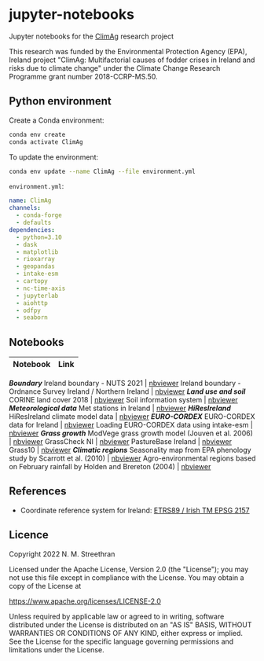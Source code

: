 # jupyter-notebooks

Jupyter notebooks for the [ClimAg](https://www.ucc.ie/en/eel/projects/climag/) research project

This research was funded by the Environmental Protection Agency (EPA), Ireland
project "ClimAg: Multifactorial causes of fodder crises in Ireland and risks
due to climate change" under the Climate Change Research Programme grant
number 2018-CCRP-MS.50.

## Python environment

Create a Conda environment:

```sh
conda env create
conda activate ClimAg
```

To update the environment:

```sh
conda env update --name ClimAg --file environment.yml
```

`environment.yml`:

```yml
name: ClimAg
channels:
  - conda-forge
  - defaults
dependencies:
  - python=3.10
  - dask
  - matplotlib
  - rioxarray
  - geopandas
  - intake-esm
  - cartopy
  - nc-time-axis
  - jupyterlab
  - aiohttp
  - odfpy
  - seaborn
```

## Notebooks

Notebook | Link
--- | ---
***Boundary***
Ireland boundary - NUTS 2021 | [nbviewer](https://nbviewer.org/gist/nmstreethran/6afcd31bfe1c328d05056d031d1ba8f5/ireland-boundary-nuts.ipynb)
Ireland boundary - Ordnance Survey Ireland / Northern Ireland | [nbviewer](https://nbviewer.org/gist/nmstreethran/6afcd31bfe1c328d05056d031d1ba8f5/ireland-boundary.ipynb)
***Land use and soil***
CORINE land cover 2018 | [nbviewer](https://nbviewer.org/gist/nmstreethran/6afcd31bfe1c328d05056d031d1ba8f5/clc-2018.ipynb)
Soil information system | [nbviewer](https://nbviewer.org/gist/nmstreethran/6afcd31bfe1c328d05056d031d1ba8f5/irish-soil-information-system.ipynb)
***Meteorological data***
Met stations in Ireland | [nbviewer](https://nbviewer.org/gist/nmstreethran/6afcd31bfe1c328d05056d031d1ba8f5/met-stations.ipynb)
***HiResIreland***
HiResIreland climate model data | [nbviewer](https://nbviewer.org/gist/nmstreethran/6afcd31bfe1c328d05056d031d1ba8f5/hiresireland.ipynb)
***EURO-CORDEX***
EURO-CORDEX data for Ireland | [nbviewer](https://nbviewer.org/gist/nmstreethran/6afcd31bfe1c328d05056d031d1ba8f5/eurocordex-ie.ipynb)
Loading EURO-CORDEX data using intake-esm | [nbviewer](https://nbviewer.org/gist/nmstreethran/6afcd31bfe1c328d05056d031d1ba8f5/eurocordex-intake.ipynb)
***Grass growth***
ModVege grass growth model (Jouven et al. 2006) | [nbviewer](https://nbviewer.org/gist/nmstreethran/6afcd31bfe1c328d05056d031d1ba8f5/modvege.ipynb)
GrassCheck NI | [nbviewer](https://nbviewer.org/gist/nmstreethran/6afcd31bfe1c328d05056d031d1ba8f5/grasscheck.ipynb)
PastureBase Ireland | [nbviewer](https://nbviewer.org/gist/nmstreethran/6afcd31bfe1c328d05056d031d1ba8f5/pasturebase.ipynb)
Grass10 | [nbviewer](https://nbviewer.org/gist/nmstreethran/6afcd31bfe1c328d05056d031d1ba8f5/grass10.ipynb)
***Climatic regions***
Seasonality map from EPA phenology study by Scarrott et al. (2010) | [nbviewer](https://nbviewer.org/gist/nmstreethran/6afcd31bfe1c328d05056d031d1ba8f5/seasonality-map-epa.ipynb)
Agro-environmental regions based on February rainfall by Holden and Brereton (2004) | [nbviewer](https://nbviewer.org/gist/nmstreethran/6afcd31bfe1c328d05056d031d1ba8f5/agro-environmental-regions.ipynb)

## References

- Coordinate reference system for Ireland: [ETRS89 / Irish TM EPSG 2157](https://www.gov.uk/government/publications/uk-geospatial-data-standards-register/national-geospatial-data-standards-register#standards-for-coordinate-reference-systems)

## Licence

Copyright 2022 N. M. Streethran

Licensed under the Apache License, Version 2.0 (the "License");
you may not use this file except in compliance with the License.
You may obtain a copy of the License at

  <https://www.apache.org/licenses/LICENSE-2.0>

Unless required by applicable law or agreed to in writing, software
distributed under the License is distributed on an "AS IS" BASIS,
WITHOUT WARRANTIES OR CONDITIONS OF ANY KIND, either express or implied.
See the License for the specific language governing permissions and
limitations under the License.
